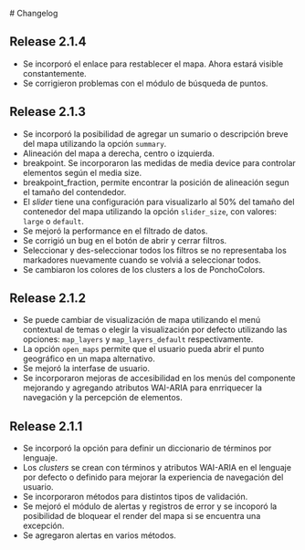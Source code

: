 # Changelog

## Release 2.1.4

* Se incorporó el enlace para restablecer el mapa. Ahora estará visible constantemente.
* Se corrigieron problemas con el módulo de búsqueda de puntos. 

## Release 2.1.3

* Se incorporó la posibilidad de agregar un sumario o descripción breve del mapa utilizando la opción `summary`.
* Alineación del mapa a derecha, centro o izquierda.
* breakpoint. Se incorporaron las medidas de media device para controlar elementos según el media size.
* breakpoint_fraction, permite encontrar la posición de alineación segun el tamaño del contendedor.
* El _slider_ tiene una configuración para visualizarlo al 50% del tamaño del contenedor del mapa utilizando la opción `slider_size`, con valores: `large` o `default`.
* Se mejoró la performance en el filtrado de datos.
* Se corrigió un bug en el botón de abrir y cerrar filtros.
* Seleccionar y des-seleccionar todos los filtros se no representaba los markadores nuevamente cuando se volviá a seleccionar todos.
* Se cambiaron los colores de los clusters a los de PonchoColors.


## Release 2.1.2

* Se puede cambiar de visualización de mapa utilizando el menú contextual de temas o elegir la visualización por defecto utilizando las opciones: `map_layers` y `map_layers_default` respectivamente.
* La opción `open_maps` permite que el usuario pueda abrir el punto geográfico en un mapa alternativo.
* Se mejoró la interfase de usuario.
* Se incorporaron mejoras de accesibilidad en los menús del componente mejorando y agregando atributos WAI-ARIA para enrriquecer la navegación y la percepción de elementos.


## Release 2.1.1

* Se incorporó la opción para definir un diccionario de términos por lenguaje.
* Los _clusters_ se crean con términos y atributos WAI-ARIA en el lenguaje por defecto o definido para mejorar la experiencia de navegación del usuario.
* Se incorporaron métodos para distintos tipos de validación.
* Se mejoró el módulo de alertas y registros de error y se incoporó la posibilidad de bloquear el render del mapa si se encuentra una excepción.
* Se agregaron alertas en varios métodos.